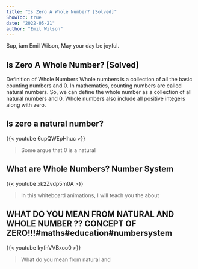 ```yaml
---
title: "Is Zero A Whole Number? [Solved]"
ShowToc: true 
date: "2022-05-21"
author: "Emil Wilson" 
---
```


Sup, iam Emil Wilson, May your day be joyful.
## Is Zero A Whole Number? [Solved]
 Definition of Whole Numbers Whole numbers is a collection of all the basic counting numbers and 0. In mathematics, counting numbers are called natural numbers. So, we can define the whole number as a collection of all natural numbers and 0. Whole numbers also include all positive integers along with zero.

## Is zero a natural number?
{{< youtube 6upQWEpHhuc >}}
>Some argue that 0 is a natural 

## What are Whole Numbers? Number System
{{< youtube xk2Zvdp5m0A >}}
>In this whiteboard animations, I will teach you the about 

## WHAT DO YOU MEAN FROM NATURAL AND WHOLE NUMBER ?? CONCEPT OF ZERO!!!#maths#education#numbersystem
{{< youtube kyfnVVBxoo0 >}}
>What do you mean from natural and 

